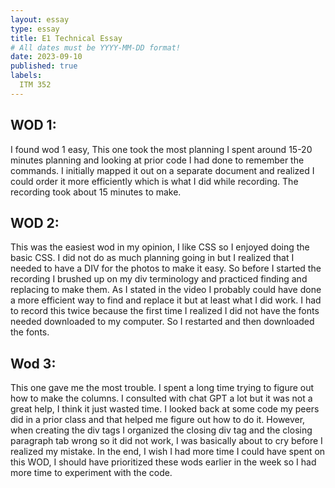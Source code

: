 ```yaml
---
layout: essay
type: essay
title: E1 Technical Essay
# All dates must be YYYY-MM-DD format!
date: 2023-09-10
published: true
labels:
  ITM 352
---
```

## WOD 1: 
I found wod 1 easy, This one took the most planning I spent around 15-20 minutes planning and looking at prior code I had done to remember the commands. I initially mapped it out on a separate document and realized I could order it more efficiently which is what I did while recording. The recording took about 15 minutes to make. 

## WOD 2: 
This was the easiest wod in my opinion, I like CSS so I enjoyed doing the basic CSS. I did not do as much planning going in but I realized that I needed to have a DIV for the photos to make it easy. So before I started the recording I brushed up on my div terminology and practiced finding and replacing to make them. As I stated in the video I probably could have done a more efficient way to find and replace it but at least what I did work. 
I had to record this twice because the first time I realized I did not have the fonts needed downloaded to my computer. So I restarted and then downloaded the fonts. 

## Wod 3:
This one gave me the most trouble. I spent a long time trying to figure out how to make the columns. I consulted with chat GPT a lot but it was not a great help, I think it just wasted time. I looked back at some code my peers did in a prior class and that helped me figure out how to do it. 
However, when creating the div tags I organized the closing div tag and the closing paragraph tab wrong so it did not work, I was basically about to cry before I realized my mistake. In the end, I wish I had more time I could have spent on this WOD, I should have prioritized these wods earlier in the week so I had more time to experiment with the code.
